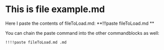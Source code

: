 # This is file example.md
Here I paste the contents of fileToLoad.md: **!!!paste fileToLoad.md **

You can chain the paste command into the other commandblocks  as well: 
```iframe
!!!!paste fileToLoad.md .md
```